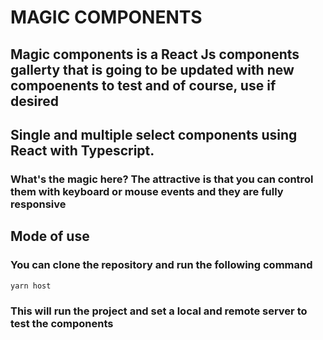 # MAGIC COMPONENTS

## Magic components is a React Js components gallerty that is going to be updated with new compoenents to test and of course, use if desired

## Single and multiple select components using React with Typescript.

### What's the magic here? The attractive is that you can control them with keyboard or mouse events and they are fully responsive

## Mode of use

### You can clone the repository and run the following command

`yarn host`

### This will run the project and set a local and remote server to test the components
